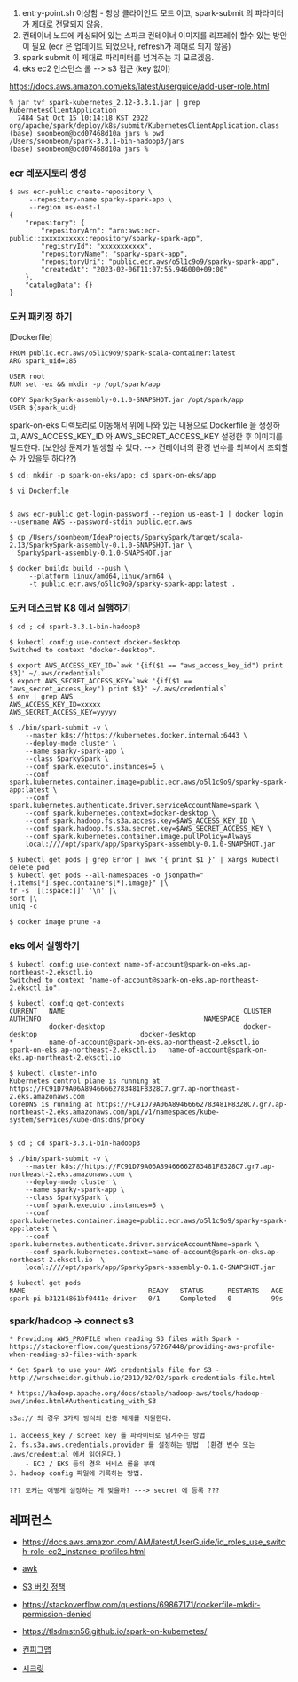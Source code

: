 1. entry-point.sh 이상함 - 항상 클라이언트 모드 이고, spark-submit 의 파라미터가 제대로 전달되지 않음.
2. 컨테이너 노드에 캐싱되어 있는 스파크 컨테이너 이미지를 리프레쉬 할수 있는 방안이 필요 (ecr 은 업데이트 되었으나, refresh가 제대로 되지 않음)
3. spark submit 이 제대로 파리미터를 넘겨주는 지 모르겠음.
4. eks ec2 인스턴스 롤 --> s3 접근 (key 없이)

https://docs.aws.amazon.com/eks/latest/userguide/add-user-role.html


```
% jar tvf spark-kubernetes_2.12-3.3.1.jar | grep KubernetesClientApplication
  7484 Sat Oct 15 10:14:18 KST 2022 org/apache/spark/deploy/k8s/submit/KubernetesClientApplication.class
(base) soonbeom@bcd07468d10a jars % pwd
/Users/soonbeom/spark-3.3.1-bin-hadoop3/jars
(base) soonbeom@bcd07468d10a jars %
```

### ecr 레포지토리 생성 ###

```
$ aws ecr-public create-repository \
     --repository-name sparky-spark-app \
     --region us-east-1   
{
    "repository": {
        "repositoryArn": "arn:aws:ecr-public::xxxxxxxxxxx:repository/sparky-spark-app",
        "registryId": "xxxxxxxxxxx",
        "repositoryName": "sparky-spark-app",
        "repositoryUri": "public.ecr.aws/o5l1c9o9/sparky-spark-app",
        "createdAt": "2023-02-06T11:07:55.946000+09:00"
    },
    "catalogData": {}
}     
```

### 도커 패키징 하기 ###

[Dockerfile]
```
FROM public.ecr.aws/o5l1c9o9/spark-scala-container:latest
ARG spark_uid=185

USER root 
RUN set -ex && mkdir -p /opt/spark/app

COPY SparkySpark-assembly-0.1.0-SNAPSHOT.jar /opt/spark/app
USER ${spark_uid}
```

spark-on-eks 디렉토리로 이동해서 위에 나와 있는 내용으로 Dockerfile 을 생성하고, AWS_ACCESS_KEY_ID 와 AWS_SECRET_ACCESS_KEY 설정한 후 
이미지를 빌드한다. (보안상 문제가 발생할 수 있다. --> 컨테이너의 환경 변수를 외부에서 조회할 수 가 있을듯 하다??)

```
$ cd; mkdir -p spark-on-eks/app; cd spark-on-eks/app

$ vi Dockerfile


$ aws ecr-public get-login-password --region us-east-1 | docker login --username AWS --password-stdin public.ecr.aws

$ cp /Users/soonbeom/IdeaProjects/SparkySpark/target/scala-2.13/SparkySpark-assembly-0.1.0-SNAPSHOT.jar \
  SparkySpark-assembly-0.1.0-SNAPSHOT.jar

$ docker buildx build --push \
     --platform linux/amd64,linux/arm64 \
     -t public.ecr.aws/o5l1c9o9/sparky-spark-app:latest .
```

### 도커 데스크탑 K8 에서 실행하기 ###

```
$ cd ; cd spark-3.3.1-bin-hadoop3

$ kubectl config use-context docker-desktop
Switched to context "docker-desktop".

$ export AWS_ACCESS_KEY_ID=`awk '{if($1 == "aws_access_key_id") print $3}' ~/.aws/credentials`
$ export AWS_SECRET_ACCESS_KEY=`awk '{if($1 == "aws_secret_access_key") print $3}' ~/.aws/credentials`
$ env | grep AWS
AWS_ACCESS_KEY_ID=xxxxx
AWS_SECRET_ACCESS_KEY=yyyyy

$ ./bin/spark-submit -v \
    --master k8s://https://kubernetes.docker.internal:6443 \
    --deploy-mode cluster \
    --name sparky-spark-app \
    --class SparkySpark \
    --conf spark.executor.instances=5 \
    --conf spark.kubernetes.container.image=public.ecr.aws/o5l1c9o9/sparky-spark-app:latest \
    --conf spark.kubernetes.authenticate.driver.serviceAccountName=spark \
    --conf spark.kubernetes.context=docker-desktop \
    --conf spark.hadoop.fs.s3a.access.key=$AWS_ACCESS_KEY_ID \
    --conf spark.hadoop.fs.s3a.secret.key=$AWS_SECRET_ACCESS_KEY \
    --conf spark.kubernetes.container.image.pullPolicy=Always
    local:////opt/spark/app/SparkySpark-assembly-0.1.0-SNAPSHOT.jar 
    
$ kubectl get pods | grep Error | awk '{ print $1 }' | xargs kubectl delete pod  
$ kubectl get pods --all-namespaces -o jsonpath="{.items[*].spec.containers[*].image}" |\
tr -s '[[:space:]]' '\n' |\
sort |\
uniq -c

$ cocker image prune -a
```








### eks 에서 실행하기 ###

```
$ kubectl config use-context name-of-account@spark-on-eks.ap-northeast-2.eksctl.io
Switched to context "name-of-account@spark-on-eks.ap-northeast-2.eksctl.io".

$ kubectl config get-contexts
CURRENT   NAME                                             CLUSTER                                 AUTHINFO                                         NAMESPACE
          docker-desktop                                   docker-desktop                          docker-desktop
*         name-of-account@spark-on-eks.ap-northeast-2.eksctl.io   spark-on-eks.ap-northeast-2.eksctl.io   name-of-account@spark-on-eks.ap-northeast-2.eksctl.io

$ kubectl cluster-info
Kubernetes control plane is running at https://FC91D79A06A89466662783481F8328C7.gr7.ap-northeast-2.eks.amazonaws.com
CoreDNS is running at https://FC91D79A06A89466662783481F8328C7.gr7.ap-northeast-2.eks.amazonaws.com/api/v1/namespaces/kube-system/services/kube-dns:dns/proxy


$ cd ; cd spark-3.3.1-bin-hadoop3

$ ./bin/spark-submit -v \
    --master k8s://https://FC91D79A06A89466662783481F8328C7.gr7.ap-northeast-2.eks.amazonaws.com \
    --deploy-mode cluster \
    --name sparky-spark-app \
    --class SparkySpark \
    --conf spark.executor.instances=5 \
    --conf spark.kubernetes.container.image=public.ecr.aws/o5l1c9o9/sparky-spark-app:latest \
    --conf spark.kubernetes.authenticate.driver.serviceAccountName=spark \
    --conf spark.kubernetes.context=name-of-account@spark-on-eks.ap-northeast-2.eksctl.io  \
    local:////opt/spark/app/SparkySpark-assembly-0.1.0-SNAPSHOT.jar
    
$ kubectl get pods
NAME                               READY   STATUS      RESTARTS   AGE
spark-pi-b31214861bf0441e-driver   0/1     Completed   0          99s   
```

### spark/hadoop -> connect s3 ###
```
* Providing AWS_PROFILE when reading S3 files with Spark - https://stackoverflow.com/questions/67267448/providing-aws-profile-when-reading-s3-files-with-spark

* Get Spark to use your AWS credentials file for S3 - http://wrschneider.github.io/2019/02/02/spark-credentials-file.html

* https://hadoop.apache.org/docs/stable/hadoop-aws/tools/hadoop-aws/index.html#Authenticating_with_S3

s3a:// 의 경우 3가지 방식의 인증 체계를 지원한다.

1. acceess_key / screet key 를 파라미터로 넘겨주는 방법
2. fs.s3a.aws.credentials.provider 를 설정하는 방법  (환경 변수 또는 .aws/credential 에서 읽어온다.)
    - EC2 / EKS 등의 경우 서비스 롤을 부여
3. hadoop config 파일에 기록하는 방법.

??? 도커는 어떻게 설정하는 게 맞을까? ---> secret 에 등록 ??? 
```


## 레퍼런스 ##

* https://docs.aws.amazon.com/IAM/latest/UserGuide/id_roles_use_switch-role-ec2_instance-profiles.html

* [awk](https://reakwon.tistory.com/163)

* [S3 버킷 정책](https://inpa.tistory.com/entry/AWS-%F0%9F%93%9A-S3-%EB%B2%84%ED%82%B7-%EC%83%9D%EC%84%B1-%EC%82%AC%EC%9A%A9%EB%B2%95-%EC%8B%A4%EC%A0%84-%EA%B5%AC%EC%B6%95)
* https://stackoverflow.com/questions/69867171/dockerfile-mkdir-permission-denied
* https://tlsdmstn56.github.io/spark-on-kubernetes/

* [컨피그맵](https://arisu1000.tistory.com/27843)

* [시크릿](https://arisu1000.tistory.com/27844)
